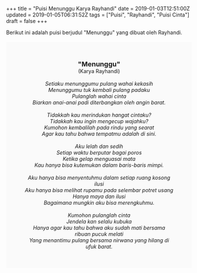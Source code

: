 +++
title = "Puisi Menunggu Karya Rayhandi"
date = 2019-01-03T12:51:00Z
updated = 2019-01-05T06:31:52Z
tags = ["Puisi", "Rayhandi", "Puisi Cinta"]
draft = false
+++

<div dir="ltr" style="text-align: left;" trbidi="on"><div style="text-align: justify;">Berikut ini adalah puisi berjudul "Menunggu" yang dibuat oleh Rayhandi.</div><br /><div style="background: #FAFAFA; font-size: 14px; height: auto; margin: 0 auto; padding: 50px; text-align: center; width: auto;"><span style="font-size: 18px;"><b>"Menunggu"</b></span><br />(Karya Rayhandi)<br /><br /><i>Setiaku menunggumu pulang wahai kekasih<br />Menunggumu tuk kembali pulang padaku<br />Pulanglah wahai cinta<br />Biarkan anai-anai padi diterbangkan oleh angin barat.<br /><br />Tidakkah kau merindukan hangat cintaku?<br />Tidakkah kau ingin mengecup wajahku?<br />Kumohon kembalilah pada rindu yang searat<br />Agar kau tahu bahwa tempatmu adalah di sini.<br /><br />Aku lelah dan sedih<br />Setiap waktu berputar bagai poros<br />Ketika gelap menguasai mata<br />Kau hanya bisa kutemukan dalam baris-baris mimpi.<br /><br />Aku hanya bisa menyentuhmu dalam setiap ruang kosong ilusi<br />Aku hanya bisa melihat rupamu pada selembar potret usang<br />Hanya maya dan ilusi<br />Bagaimana mungkin aku bisa merengkuhmu.<br /><br />Kumohon pulanglah cinta<br />Jendela kan selalu kubuka<br />Hanya agar kau tahu bahwa aku sudah mati bersama ribuan pucuk melati<br />Yang menantimu pulang bersama nirwana yang hilang di ufuk barat.</i> </div></div>
